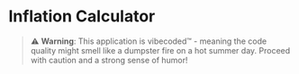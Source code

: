 # Inflation Calculator

> ⚠️ **Warning**: This application is vibecoded™ - meaning the code quality might smell like a dumpster fire on a hot summer day. Proceed with caution and a strong sense of humor!
